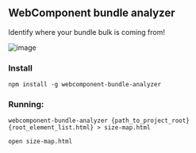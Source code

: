 ## WebComponent bundle analyzer

Identify where your bundle bulk is coming from!

![image](https://cloud.githubusercontent.com/assets/883126/20458772/db0bdf2c-ae62-11e6-9093-1b3c9f9a4750.png)


### Install

```npm install -g webcomponent-bundle-analyzer```

### Running:

`webcomponent-bundle-analyzer {path_to_project_root} {root_element_list.html} >
size-map.html`

`open size-map.html`
